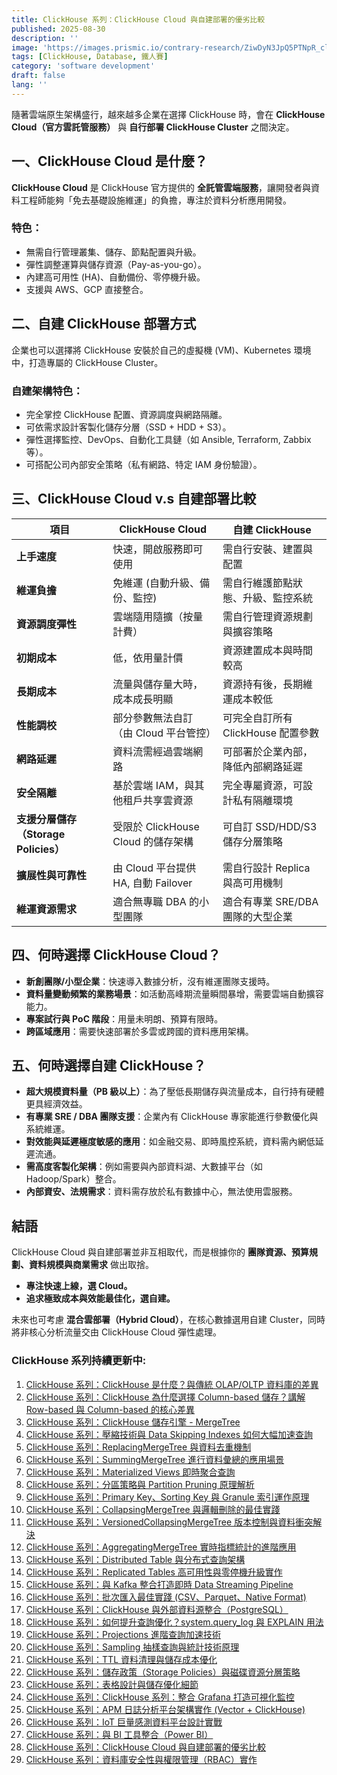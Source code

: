 ```yaml
---
title: ClickHouse 系列：ClickHouse Cloud 與自建部署的優劣比較
published: 2025-08-30
description: ''
image: 'https://images.prismic.io/contrary-research/ZiwDyN3JpQ5PTNpR_clickhousecover.png?auto=format,compress'
tags: [ClickHouse, Database, 鐵人賽]
category: 'software development'
draft: false 
lang: ''
---
```


隨著雲端原生架構盛行，越來越多企業在選擇 ClickHouse 時，會在 **ClickHouse Cloud（官方雲託管服務）** 與 **自行部署 ClickHouse Cluster** 之間決定。

## 一、ClickHouse Cloud 是什麼？

**ClickHouse Cloud** 是 ClickHouse 官方提供的 **全託管雲端服務**，讓開發者與資料工程師能夠「免去基礎設施維運」的負擔，專注於資料分析應用開發。

### 特色：

* 無需自行管理叢集、儲存、節點配置與升級。
* 彈性調整運算與儲存資源（Pay-as-you-go）。
* 內建高可用性 (HA)、自動備份、零停機升級。
* 支援與 AWS、GCP 直接整合。

## 二、自建 ClickHouse 部署方式

企業也可以選擇將 ClickHouse 安裝於自己的虛擬機 (VM)、Kubernetes 環境中，打造專屬的 ClickHouse Cluster。

### 自建架構特色：

* 完全掌控 ClickHouse 配置、資源調度與網路隔離。
* 可依需求設計客製化儲存分層（SSD + HDD + S3）。
* 彈性選擇監控、DevOps、自動化工具鏈（如 Ansible, Terraform, Zabbix 等）。
* 可搭配公司內部安全策略（私有網路、特定 IAM 身份驗證）。

## 三、ClickHouse Cloud v.s 自建部署比較

| 項目                           | ClickHouse Cloud             | 自建 ClickHouse           |
| ---------------------------- | ---------------------------- | ----------------------- |
| **上手速度**                     | 快速，開啟服務即可使用                  | 需自行安裝、建置與配置             |
| **維運負擔**                     | 免維運 (自動升級、備份、監控)             | 需自行維護節點狀態、升級、監控系統       |
| **資源調度彈性**                   | 雲端隨用隨擴（按量計費）                 | 需自行管理資源規劃與擴容策略          |
| **初期成本**                     | 低，依用量計價                      | 資源建置成本與時間較高             |
| **長期成本**                     | 流量與儲存量大時，成本成長明顯              | 資源持有後，長期維運成本較低          |
| **性能調校**                     | 部分參數無法自訂（由 Cloud 平台管控）       | 可完全自訂所有 ClickHouse 配置參數 |
| **網路延遲**                     | 資料流需經過雲端網路                   | 可部署於企業內部，降低內部網路延遲       |
| **安全隔離**                     | 基於雲端 IAM，與其他租戶共享雲資源          | 完全專屬資源，可設計私有隔離環境        |
| **支援分層儲存（Storage Policies）** | 受限於 ClickHouse Cloud 的儲存架構   | 可自訂 SSD/HDD/S3 儲存分層策略   |
| **擴展性與可靠性**                  | 由 Cloud 平台提供 HA, 自動 Failover | 需自行設計 Replica 與高可用機制    |
| **維運資源需求**                   | 適合無專職 DBA 的小型團隊              | 適合有專業 SRE/DBA 團隊的大型企業   |

## 四、何時選擇 ClickHouse Cloud？

* **新創團隊/小型企業**：快速導入數據分析，沒有維運團隊支援時。
* **資料量變動頻繁的業務場景**：如活動高峰期流量瞬間暴增，需要雲端自動擴容能力。
* **專案試行與 PoC 階段**：用量未明朗、預算有限時。
* **跨區域應用**：需要快速部署於多雲或跨國的資料應用架構。

## 五、何時選擇自建 ClickHouse？

* **超大規模資料量（PB 級以上）**：為了壓低長期儲存與流量成本，自行持有硬體更具經濟效益。
* **有專業 SRE / DBA 團隊支援**：企業內有 ClickHouse 專家能進行參數優化與系統維運。
* **對效能與延遲極度敏感的應用**：如金融交易、即時風控系統，資料需內網低延遲流通。
* **需高度客製化架構**：例如需要與內部資料湖、大數據平台（如 Hadoop/Spark）整合。
* **內部資安、法規需求**：資料需存放於私有數據中心，無法使用雲服務。

## 結語

ClickHouse Cloud 與自建部署並非互相取代，而是根據你的 **團隊資源、預算規劃、資料規模與商業需求** 做出取捨。

* **專注快速上線，選 Cloud。**
* **追求極致成本與效能最佳化，選自建。**

未來也可考慮 **混合雲部署（Hybrid Cloud）**，在核心數據選用自建 Cluster，同時將非核心分析流量交由 ClickHouse Cloud 彈性處理。

### ClickHouse 系列持續更新中:

1. [ClickHouse 系列：ClickHouse 是什麼？與傳統 OLAP/OLTP 資料庫的差異](https://blog.vicwen.app/posts/what-is-clickhouse/)
2. [ClickHouse 系列：ClickHouse 為什麼選擇 Column-based 儲存？講解 Row-based 與 Column-based 的核心差異](https://blog.vicwen.app/posts/clickhouse-column-row-based-storage/)
3. [ClickHouse 系列：ClickHouse 儲存引擎 - MergeTree](https://blog.vicwen.app/posts/clickhouse-mergetree-engine)
4. [ClickHouse 系列：壓縮技術與 Data Skipping Indexes 如何大幅加速查詢](https://blog.vicwen.app/posts/clickhouse-compression-skipping-index/)
5. [ClickHouse 系列：ReplacingMergeTree 與資料去重機制](https://blog.vicwen.app/posts/clickhouse-replacingmergetree-deduplication/)
6. [ClickHouse 系列：SummingMergeTree 進行資料彙總的應用場景](https://blog.vicwen.app/posts/clickhouse-summingmergetree-aggregation/)
7. [ClickHouse 系列：Materialized Views 即時聚合查詢](https://blog.vicwen.app/posts/clickhouse-materialized-view/)
8. [ClickHouse 系列：分區策略與 Partition Pruning 原理解析](https://blog.vicwen.app/posts/clickhouse-partition-pruning/)
9. [ClickHouse 系列：Primary Key、Sorting Key 與 Granule 索引運作原理](https://blog.vicwen.app/posts/clickhouse-primary-sorting-key/)
10. [ClickHouse 系列：CollapsingMergeTree 與邏輯刪除的最佳實踐](https://blog.vicwen.app/posts/clickhouse-collapsingmergetree/)
11. [ClickHouse 系列：VersionedCollapsingMergeTree 版本控制與資料衝突解決](https://blog.vicwen.app/posts/clickhouse-versioned-collapsingmergetree/)
12. [ClickHouse 系列：AggregatingMergeTree 實時指標統計的進階應用](https://blog.vicwen.app/posts/clickhouse-aggregatingmergetree/)
13. [ClickHouse 系列：Distributed Table 與分布式查詢架構](https://blog.vicwen.app/posts/clickhouse-distributed-table-architecture/)
14. [ClickHouse 系列：Replicated Tables 高可用性與零停機升級實作](https://blog.vicwen.app/posts/clickhouse-replication-failover/)
15. [ClickHouse 系列：與 Kafka 整合打造即時 Data Streaming Pipeline](https://blog.vicwen.app/posts/clickhouse-kafka-data-streaming-pipeline/)
16. [ClickHouse 系列：批次匯入最佳實踐 (CSV、Parquet、Native Format)](https://blog.vicwen.app/posts/clickhouse-batch-import/)
17. [ClickHouse 系列：ClickHouse 與外部資料源整合（PostgreSQL）](https://blog.vicwen.app/posts/clickhouse-external-data-integration/)
18. [ClickHouse 系列：如何提升查詢優化？system.query_log 與 EXPLAIN 用法](https://blog.vicwen.app/posts/clickhouse-query-log-explain/)
19. [ClickHouse 系列：Projections 進階查詢加速技術](https://blog.vicwen.app/posts/clickhouse-projections-optimization/)
20. [ClickHouse 系列：Sampling 抽樣查詢與統計技術原理](https://blog.vicwen.app/posts/clickhouse-sampling-statistics/)
21. [ClickHouse 系列：TTL 資料清理與儲存成本優化](https://blog.vicwen.app/posts/clickhouse-ttl-storage-management/)
22. [ClickHouse 系列：儲存政策（Storage Policies）與磁碟資源分層策略](https://blog.vicwen.app/posts/clickhouse-storage-policies/)
23. [ClickHouse 系列：表格設計與儲存優化細節](https://blog.vicwen.app/posts/clickhouse-schemas-storage-improvement/)
24. [ClickHouse 系列：ClickHouse 系列：整合 Grafana 打造可視化監控](https://blog.vicwen.app/posts/clickhouse-grafana-dashboard/)
25. [ClickHouse 系列：APM 日誌分析平台架構實作 (Vector + ClickHouse)](https://blog.vicwen.app/posts/clickhouse-apm-log-analytics/)
26. [ClickHouse 系列：IoT 巨量感測資料平台設計實戰](https://blog.vicwen.app/posts/clickhouse-iot-analytics/)
27. [ClickHouse 系列：與 BI 工具整合（Power BI）](https://blog.vicwen.app/posts/clickhouse-bi-integration/)
28. [ClickHouse 系列：ClickHouse Cloud 與自建部署的優劣比較](https://blog.vicwen.app/posts/clickhouse-cloud-vs-self-host/)
29. [ClickHouse 系列：資料庫安全性與權限管理（RBAC）實作](https://blog.vicwen.app/posts/clickhouse-security-rbac/)


